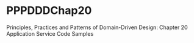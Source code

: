 PPPDDDChap20
============

Principles, Practices and Patterns of Domain-Driven Design: Chapter 20 Application Service Code Samples
